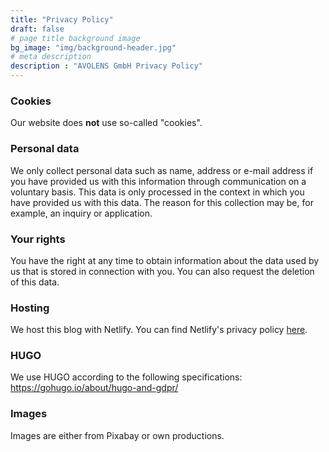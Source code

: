 ```yaml
---
title: "Privacy Policy"
draft: false
# page title background image
bg_image: "img/background-header.jpg"
# meta description
description : "AVOLENS GmbH Privacy Policy"
---
```


### Cookies

Our website does **not** use so-called "cookies".

### Personal data

We only collect personal data such as name, address or e-mail address if you have provided us with this information through communication on a voluntary basis. This data is only processed in the context in which you have provided us with this data. The reason for this collection may be, for example, an inquiry or application.

### Your rights

You have the right at any time to obtain information about the data used by us that is stored in connection with you. You can also request the deletion of this data.

### Hosting

We host this blog with Netlify. You can find Netlify's privacy policy [here](https://www.netlify.com/privacy/).

### HUGO

We use HUGO according to the following specifications: https://gohugo.io/about/hugo-and-gdpr/

### Images

Images are either from Pixabay or own productions.

